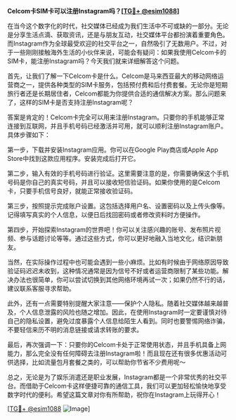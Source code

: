 **Celcom卡SIM卡可以注册Instagram吗？[[TG💪+ @esim1088](https://t.me/s/esim1088)]**

在当今这个数字化的时代，社交媒体已经成为我们生活中不可或缺的一部分。无论是分享生活点滴、获取资讯，还是与朋友互动，社交媒体平台都扮演着重要角色。而Instagram作为全球最受欢迎的社交平台之一，自然吸引了无数用户。不过，对于一些刚刚接触海外生活的小伙伴来说，可能会有疑问：如果我使用Celcom卡的SIM卡，能注册Instagram吗？今天我们就来详细解答这个问题。

首先，让我们了解一下Celcom卡是什么。Celcom是马来西亚最大的移动网络运营商之一，提供各种类型的SIM卡服务，包括预付费和后付费套餐。无论你是短期旅行者还是长期居住者，Celcom都能为你提供合适的通信解决方案。那么问题来了，这样的SIM卡是否支持注册Instagram呢？

答案是肯定的！Celcom卡完全可以用来注册Instagram。只要你的手机能够正常连接到互联网，并且手机号码已经激活并可用，就可以顺利注册Instagram账户。具体步骤如下：

第一步，下载并安装Instagram应用。你可以在Google Play商店或Apple App Store中找到这款应用程序。安装完成后打开它。

第二步，输入有效的手机号码进行验证。这里需要注意的是，你需要确保这个手机号码是你自己的真实号码，并且可以接收短信验证码。如果你使用的是Celcom卡，只要手机信号良好，就能正常接收验证码。

第三步，按照提示完成账户设置。这包括选择用户名、设置密码以及上传头像等。记得填写真实的个人信息，以便日后找回密码或者修改资料时方便操作。

第四步，开始探索Instagram的世界吧！你可以关注感兴趣的账号、发布照片视频、参与话题讨论等等。通过这些方式，你可以更好地融入当地文化，结识新朋友。

当然，在实际操作过程中也可能会遇到一些小麻烦。比如有时候由于网络原因导致验证码迟迟未收到，这种情况通常是因为信号不好或者运营商限制了某些功能。解决办法也很简单，你可以尝试切换到其他网络环境再试一次；如果仍然不行的话，建议联系客服寻求帮助。

此外，还有一点需要特别提醒大家注意——保护个人隐私。随着社交媒体越来越普及，个人信息泄露的风险也随之增加。因此，在使用Instagram时一定要谨慎对待自己的隐私设置，避免过度暴露个人信息给陌生人看到。同时也要警惕网络诈骗，不要轻信来历不明的消息链接或请求转账的要求。

最后，再次强调一下：只要你的Celcom卡处于正常使用状态，并且手机具备上网能力，那么完全没有任何障碍去注册Instagram啦！而且现在还有很多优惠活动可供选择，比如流量包月套餐之类的，可以帮助你节省不少费用呢～

总之，无论是为了娱乐消遣还是职业发展，Instagram都是一个非常优秀的社交平台。而借助于Celcom卡这样便捷可靠的通信工具，我们可以更加轻松愉快地享受数字时代的便利。希望这篇文章对你有所帮助，祝你在Instagram上玩得开心！

[[TG💪+ @esim1088](https://t.me/s/esim1088) ![Image](https://i.postimg.cc/4NQfJmqS/Snipaste-2025-05-13-00-14-12.png)]